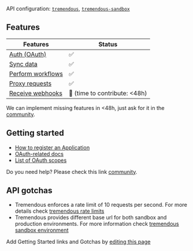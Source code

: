 API configuration: [`tremendous`](https://terapi.dev/providers.yaml), [`tremendous-sandbox`](https://terapi.dev/providers.yaml)

## Features

| Features | Status |
| - | - |
| [Auth (OAuth)](/integrate/guides/authorize-an-api) | ✅ |
| [Sync data](/integrate/guides/sync-data-from-an-api) | ✅ |
| [Perform workflows](/integrate/guides/perform-workflows-with-an-api) | ✅ |
| [Proxy requests](/integrate/guides/proxy-requests-to-an-api) | ✅ |
| [Receive webhooks](/integrate/guides/receive-webhooks-from-an-api) | 🚫 (time to contribute: &lt;48h) |

We can implement missing features in &lt;48h, just ask for it in the [community](https://terapi.dev/slack).

## Getting started

-   [How to register an Application](https://developers.tremendous.com/docs/oauth-20#step-1-register-a-developer-app)
-   [OAuth-related docs](https://developers.tremendous.com/docs/oauth-20)
-   [List of OAuth scopes](https://developers.tremendous.com/docs/oauth-20#scopes)

Do you need help? Please check this link [community](https://terapi.dev/slack).

## API gotchas

- Tremendous enforces a rate limit of 10 requests per second. For more details check [tremendous rate limits](https://developers.tremendous.com/docs/rate-limiting)
- Tremendous provides different base url for both sandbox and production environments. For more information check [tremendous sandbox environment](https://developers.tremendous.com/docs/sandbox-environment)

Add Getting Started links and Gotchas by [editing this page](https://github.com/terapihq/terapi/tree/master/docs-v2/integrations/all/tremendous.mdx)